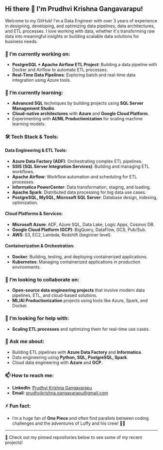 ## Hi there 👋 I'm Prudhvi Krishna Gangavarapu!

Welcome to my GitHub! I'm a Data Engineer with over 3 years of experience in designing, developing, and optimizing data pipelines, data architectures, and ETL processes. I love working with data, whether it's transforming raw data into meaningful insights or building scalable data solutions for business needs.

### 🔭 I’m currently working on:
- **PostgreSQL + Apache Airflow ETL Project**: Building a data pipeline with Docker and Airflow to automate ETL processes.
- **Real-Time Data Pipelines**: Exploring batch and real-time data integration using Azure tools.

### 🌱 I’m currently learning:
- **Advanced SQL** techniques by building projects using **SQL Server Management Studio**.
- **Cloud-native architectures** with **Azure** and **Google Cloud Platform**.
- Experimenting with **AI/ML Productionization** for scaling machine learning models.

### 🛠 Tech Stack & Tools:
#### **Data Engineering & ETL Tools:**
- **Azure Data Factory (ADF)**: Orchestrating complex ETL pipelines.
- **SSIS (SQL Server Integration Services)**: Building and managing ETL workflows.
- **Apache Airflow**: Workflow automation and scheduling for ETL processes.
- **Informatica PowerCenter**: Data transformation, staging, and loading.
- **Apache Spark**: Distributed data processing for big data use cases.
- **PostgreSQL, MySQL, Microsoft SQL Server**: Database design, indexing, optimization.

#### **Cloud Platforms & Services:**
- **Microsoft Azure**: ADF, Azure SQL, Data Lake, Logic Apps, Cosmos DB.
- **Google Cloud Platform (GCP)**: BigQuery, DataFlow, GCS, Pub/Sub.
- **AWS**: S3, EC2, Lambda, Redshift (beginner level).
  
#### **Containerization & Orchestration:**
- **Docker**: Building, testing, and deploying containerized applications.
- **Kubernetes**: Managing containerized applications in production environments.

### 👯 I’m looking to collaborate on:
- **Open-source data engineering projects** that involve modern data pipelines, ETL, and cloud-based solutions.
- **ML/AI Productionization** projects using tools like Azure, Spark, and Docker.

### 🤔 I’m looking for help with:
- **Scaling ETL processes** and optimizing them for real-time use cases.

### 💬 Ask me about:
- Building ETL pipelines with **Azure Data Factory** and **Informatica**.
- Data engineering using **Python, SQL, PostgreSQL, Spark**.
- Cloud data engineering with **Azure** and **GCP**.

### 📫 How to reach me:
- **LinkedIn**: [Prudhvi Krishna Gangavarapu](https://www.linkedin.com/in/prudhvi-gangavarapu)
- **Email**: prudhvikrishna.gangavarapu@gmail.com

### ⚡ Fun fact:
- I’m a huge fan of **One Piece** and often find parallels between coding challenges and the adventures of Luffy and his crew! 🏴‍☠️

---

🌟 Check out my pinned repositories below to see some of my recent projects!
